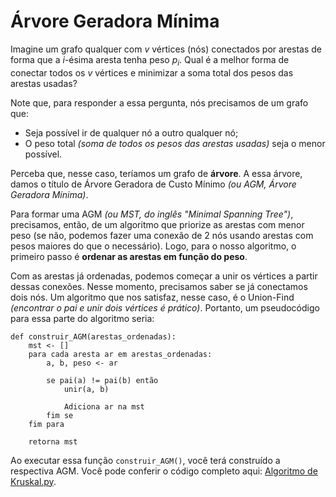 # Árvore Geradora Mínima

Imagine um grafo qualquer com $v$ vértices (nós) conectados por arestas de
forma que a $i$-ésima aresta tenha peso $p_i$. Qual é a melhor forma de conectar
todos os $v$ vértices e minimizar a soma total dos pesos das arestas usadas?

Note que, para responder a essa pergunta, nós precisamos de um grafo que:
- Seja possível ir de qualquer nó a outro qualquer nó;
- O peso total _(soma de todos os pesos das arestas usadas)_ seja 
o menor possível.

Perceba que, nesse caso, teríamos um grafo de **árvore**. A essa árvore, damos
o título de Árvore Geradora de Custo Mínimo _(ou AGM, Árvore Geradora Mínima)_.

Para formar uma AGM _(ou MST, do inglês "Minimal Spanning Tree")_, precisamos,
então, de um algoritmo que priorize as arestas com menor peso (se não, podemos
fazer uma conexão de 2 nós usando arestas com pesos maiores do que o necessário).
Logo, para o nosso algoritmo, o primeiro passo é **ordenar as arestas em função
do peso**.

Com as arestas já ordenadas, podemos começar a unir os vértices a partir dessas
conexões. Nesse momento, precisamos saber se já conectamos dois nós. Um algoritmo
que nos satisfaz, nesse caso, é o Union-Find _(encontrar o pai e unir dois vértices
é prático)_. Portanto, um pseudocódigo para essa parte do algoritmo seria:

```
def construir_AGM(arestas_ordenadas):
    mst <- []
    para cada aresta ar em arestas_ordenadas:
        a, b, peso <- ar
        
        se pai(a) != pai(b) então
            unir(a, b)
            
            Adiciona ar na mst
        fim se
    fim para
        
    retorna mst
```

Ao executar essa função `construir_AGM()`, você terá construído a respectiva AGM.
Você pode conferir o código completo aqui: 
[Algoritmo de Kruskal.py](Algoritmo%20de%20Kruskal.py).
